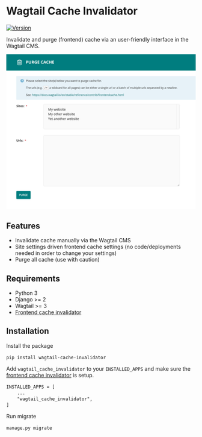 # Wagtail Cache Invalidator

[![Version](https://img.shields.io/pypi/v/wagtail-cache-invalidator.svg?style=flat)](https://pypi.python.org/pypi/wagtail-cache-invalidator/)

Invalidate and purge (frontend) cache via an user-friendly interface in the Wagtail CMS.

![Purge](./docs/purge.jpg)

## Features

- Invalidate cache manually via the Wagtail CMS
- Site settings driven frontend cache settings (no code/deployments needed in order to change your settings)
- Purge all cache (use with caution)

## Requirements

- Python 3
- Django >= 2
- Wagtail >= 3
- [Frontend cache invalidator](https://docs.wagtail.io/en/stable/reference/contrib/frontendcache.html)

## Installation

Install the package

```
pip install wagtail-cache-invalidator
```

Add `wagtail_cache_invalidator` to your `INSTALLED_APPS` and make sure the [frontend cache invalidator](https://docs.wagtail.io/en/stable/reference/contrib/frontendcache.html) is setup.

```
INSTALLED_APPS = [
    ...
    "wagtail_cache_invalidator",
]
```

Run migrate

```
manage.py migrate
```
